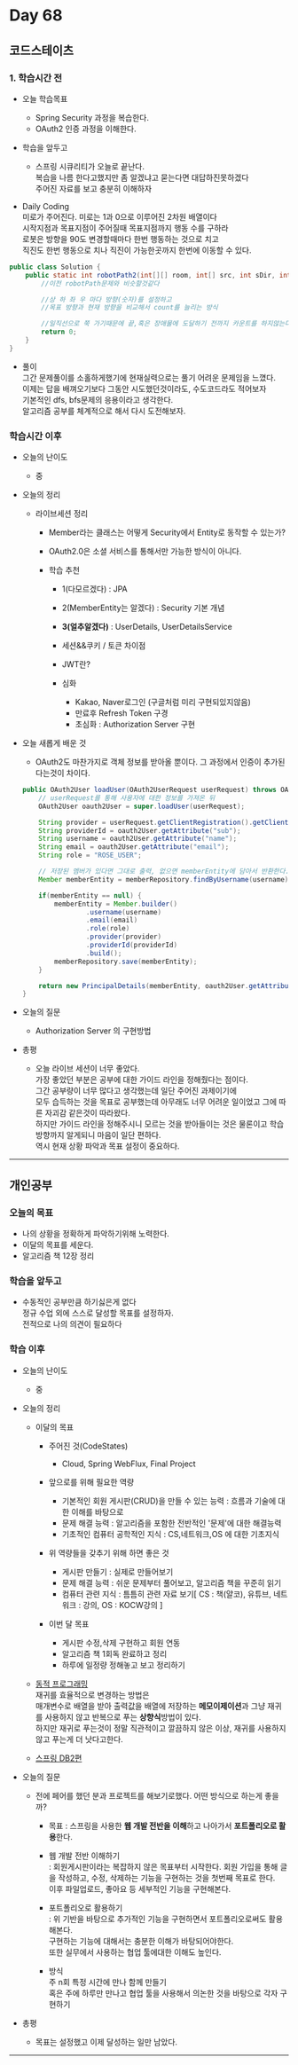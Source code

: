 # Day 68

## 코드스테이츠

### 1. 학습시간 전
* 오늘 학습목표

    - Spring Security 과정을 복습한다.
    - OAuth2 인증 과정을 이해한다.

* 학습을 앞두고

    - 스프링 시큐리티가 오늘로 끝난다.  
    복습을 나름 한다고했지만 좀 알겠냐고 묻는다면 대답하진못하겠다  
    주어진 자료를 보고 충분히 이해하자

* Daily Coding  
미로가 주어진다. 미로는 1과 0으로 이루어진 2차원 배열이다  
시작지점과 목표지점이 주어질때 목표지점까지 행동 수를 구하라  
로봇은 방향을 90도 변경할때마다 한번 행동하는 것으로 치고  
직진도 한번 행동으로 치나 직진이 가능한곳까지 한번에 이동할 수 있다.
```java
public class Solution {
    public static int robotPath2(int[][] room, int[] src, int sDir, int[] dst, int dDir) {
        //이전 robotPath문제와 비슷할것같다

        //상 하 좌 우 마다 방향(숫자)를 설정하고
        //목표 방향과 현재 방향을 비교해서 count를 늘리는 방식

        //일직선으로 쭉 가기때문에 끝,혹은 장애물에 도달하기 전까지 카운트를 하지않는다.
        return 0;
    }
}
```  
* 풀이  
그간 문제풀이를 소홀하게했기에 현재실력으로는 풀기 어려운 문제임을 느꼈다.  
이제는 답을 배껴오기보다 그동안 시도했던것이라도, 수도코드라도 적어보자  
기본적인 dfs, bfs문제의 응용이라고 생각한다.  
알고리즘 공부를 체계적으로 해서 다시 도전해보자.

### 학습시간 이후
* 오늘의 난이도

    - 중

* 오늘의 정리

    - 라이브세션 정리
        - Member라는 클래스는 어떻게 Security에서 Entity로 동작할 수 있는가?

        - OAuth2.0은 소셜 서비스를 통해서만 가능한 방식이 아니다.  

        - 학습 추천  
            - 1(다모르겠다) : JPA
            - 2(MemberEntity는 알겠다) : Security 기본 개념
            - **3(얼추알겠다)** : UserDetails, UserDetailsService 

            - 세션&&쿠키 / 토큰 차이점
            - JWT란?

            - 심화  
                - Kakao, Naver로그인 (구글처럼 미리 구현되있지않음)
                - 만료후 Refresh Token 구경
                - 초심화 : Authorization Server 구현

* 오늘 새롭게 배운 것

    - OAuth2도 마찬가지로 객체 정보를 받아올 뿐이다. 그 과정에서 인증이 추가된다는것이 차이다.
    ```java
    public OAuth2User loadUser(OAuth2UserRequest userRequest) throws OAuth2AuthenticationException {
        // userRequest를 통해 사용자에 대한 정보를 가져온 뒤
        OAuth2User oauth2User = super.loadUser(userRequest);

        String provider = userRequest.getClientRegistration().getClientId();
        String providerId = oauth2User.getAttribute("sub");
        String username = oauth2User.getAttribute("name");
        String email = oauth2User.getAttribute("email");
        String role = "ROSE_USER";

        // 저장된 멤버가 있다면 그대로 출력, 없으면 memberEntity에 담아서 반환한다.
        Member memberEntity = memberRepository.findByUsername(username);

        if(memberEntity == null) {
            memberEntity = Member.builder()
                    .username(username)
                    .email(email)
                    .role(role)
                    .provider(provider)
                    .providerId(providerId)
                    .build();
            memberRepository.save(memberEntity);
        }

        return new PrincipalDetails(memberEntity, oauth2User.getAttributes());
    }
    ```
* 오늘의 질문

    - Authorization Server 의 구현방법

* 총평 

    - 오늘 라이브 세션이 너무 좋았다.  
    가장 좋았던 부분은 공부에 대한 가이드 라인을 정해줬다는 점이다.  
    그간 공부량이 너무 많다고 생각했는데 일단 주어진 과제이기에  
    모두 습득하는 것을 목표로 공부했는데 아무래도 너무 어려운 일이었고 그에 따른 자괴감 같은것이 따라왔다.  
    하지만 가이드 라인을 정해주시니 모르는 것을 받아들이는 것은 물론이고 학습 방향까지 알게되니 마음이 일단 편하다.  
    역시 현재 상황 파악과 목표 설정이 중요하다.

---
## 개인공부  

### 오늘의 목표
- 나의 상황을 정확하게 파악하기위해 노력한다.
- 이달의 목표를 세운다.
- 알고리즘 책 12장 정리

### 학습을 앞두고

- 수동적인 공부만큼 하기싫은게 없다  
정규 수업 외에 스스로 달성할 목표를 설정하자.  
전적으로 나의 의견이 필요하다

### 학습 이후
* 오늘의 난이도

    - 중
* 오늘의 정리

    - 이달의 목표
        - 주어진 것(CodeStates)
            - Cloud, Spring WebFlux, Final Project

        - 앞으로를 위해 필요한 역량
            - 기본적인 회원 게시판(CRUD)을 만들 수 있는 능력 : 흐름과 기술에 대한 이해를 바탕으로
            - 문제 해결 능력 : 알고리즘을 포함한 전반적인 '문제'에 대한 해결능력
            - 기초적인 컴퓨터 공학적인 지식 : CS,네트워크,OS 에 대한 기초지식

        - 위 역량들을 갖추기 위해 하면 좋은 것
            - 게시판 만들기 : 실제로 만들어보기
            - 문제 해결 능력 : 쉬운 문제부터 풀어보고, 알고리즘 책을 꾸준히 읽기
            - 컴퓨터 관련 지식 : 틈틈히 관련 자료 보기[ CS : 책(얄코), 유튜브, 네트워크 : 강의, OS : KOCW강의 ]

        - 이번 달 목표
            - 게시판 수정,삭제 구현하고 회원 연동
            - 알고리즘 책 1회독 완료하고 정리
            - 하루에 일정량 정해놓고 보고 정리하기

    - [동적 프로그래밍](/Book/A_Commom-sense_Guide_To_Data_Structures_And_Algorithms/12_Dynamic_Programming.md)  
    재귀를 효율적으로 변경하는 방법은  
    매개변수로 배열을 받아 출력값을 배열에 저장하는 **메모이제이션**과 그냥 재귀를 사용하지 않고 반복으로 푸는 **상향식**방법이 있다.  
    하지만 재귀로 푸는것이 정말 직관적이고 깔끔하지 않은 이상, 재귀를 사용하지 않고 푸는게 더 낫다고한다.

    - [스프링 DB2편](/lecture/Spring_DB_2/1_Basic_Project.md)

* 오늘의 질문

    - 전에 페어를 했던 분과 프로젝트를 해보기로했다. 어떤 방식으로 하는게 좋을까?
        - 목표 : 스프링을 사용한 **웹 개발 전반을 이해**하고 나아가서 **포트폴리오로 활용**한다.

        - 웹 개발 전반 이해하기  
        : 회원게시판이라는 복잡하지 않은 목표부터 시작한다. 회원 가입을 통해 글을 작성하고, 수정, 삭제하는 기능을 구현하는 것을 첫번째 목표로 한다.  
        이후 파일업로드, 좋아요 등 세부적인 기능을 구현해본다.

        - 포트폴리오로 활용하기  
        : 위 기반을 바탕으로 추가적인 기능을 구현하면서 포트폴리오로써도 활용해본다.  
        구현하는 기능에 대해서는 충분한 이해가 바탕되어야한다.   
        또한 실무에서 사용하는 협업 툴에대한 이해도 높인다.

        - 방식  
        주 n회 특정 시간에 만나 함께 만들기  
        혹은 주에 하루만 만나고 협업 툴을 사용해서 의논한 것을 바탕으로 각자 구현하기  


* 총평 

    - 목표는 설정했고 이제 달성하는 일만 남았다. 

---